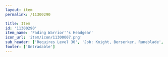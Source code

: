 ```yaml
---
layout: item
permalink: /11300290

title: Item
id: '11300290'
item_name: 'Fading Warrior''s Headgear'
icon_url: 'item/icon/11300007.png'
sub_header: ['Requires Level 30', 'Job: Knight, Berserker, Runeblade', 'Gender: All']
footer: ['Untradable']
---
```

